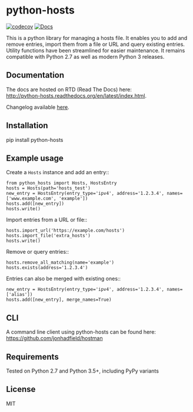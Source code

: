 python-hosts
========
[![codecov](https://codecov.io/gh/jonhadfield/python-hosts/branch/devel/graph/badge.svg)](https://codecov.io/gh/jonhadfield/python-hosts) [![Docs](https://img.shields.io/badge/docs-latest-brightgreen.svg?style=flat)](http://python-hosts.readthedocs.org/en/latest/)


This is a python library for managing a hosts file.
It enables you to add and remove entries, import them from a file or URL and
query existing entries. Utility functions have been streamlined for easier
maintenance.
It remains compatible with Python 2.7 as well as modern Python 3 releases.

Documentation
-------------
The docs are hosted on RTD (Read The Docs) here:  
<http://python-hosts.readthedocs.org/en/latest/index.html>.

Changelog available [here](CHANGELOG.md).

Installation
------------
pip install python-hosts

Example usage
------------
Create a ``Hosts`` instance and add an entry::

    from python_hosts import Hosts, HostsEntry
    hosts = Hosts(path='hosts_test')
    new_entry = HostsEntry(entry_type='ipv4', address='1.2.3.4', names=['www.example.com', 'example'])
    hosts.add([new_entry])
    hosts.write()

Import entries from a URL or file::

    hosts.import_url('https://example.com/hosts')
    hosts.import_file('extra_hosts')
    hosts.write()

Remove or query entries::

    hosts.remove_all_matching(name='example')
    hosts.exists(address='1.2.3.4')

Entries can also be merged with existing ones::

    new_entry = HostsEntry(entry_type='ipv4', address='1.2.3.4', names=['alias'])
    hosts.add([new_entry], merge_names=True)

CLI
---
A command line client using python-hosts can be found here: https://github.com/jonhadfield/hostman


Requirements
------------

Tested on Python 2.7 and Python 3.5+, including PyPy variants


License
-------

MIT
